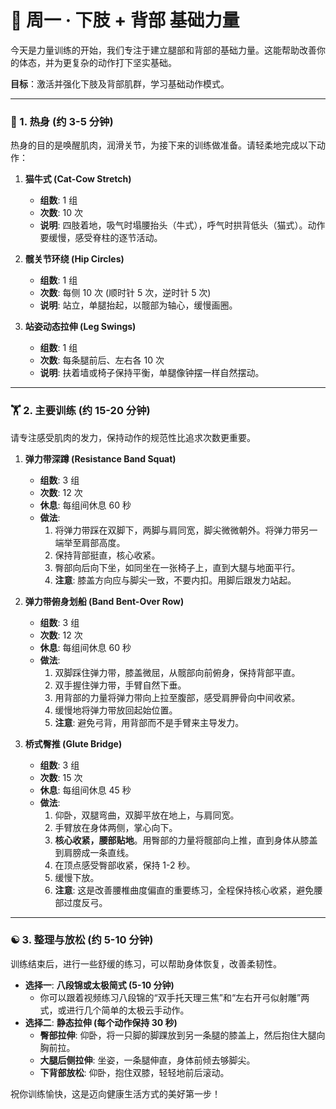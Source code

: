 # 🤸 周一 · 下肢 + 背部 基础力量

今天是力量训练的开始，我们专注于建立腿部和背部的基础力量。这能帮助改善你的体态，并为更复杂的动作打下坚实基础。

**目标**：激活并强化下肢及背部肌群，学习基础动作模式。

---

### 🧘 1. 热身 (约 3-5 分钟)

热身的目的是唤醒肌肉，润滑关节，为接下来的训练做准备。请轻柔地完成以下动作：

1.  **猫牛式 (Cat-Cow Stretch)**
    - **组数**: 1 组
    - **次数**: 10 次
    - **说明**: 四肢着地，吸气时塌腰抬头（牛式），呼气时拱背低头（猫式）。动作要缓慢，感受脊柱的逐节活动。

2.  **髋关节环绕 (Hip Circles)**
    - **组数**: 1 组
    - **次数**: 每侧 10 次 (顺时针 5 次，逆时针 5 次)
    - **说明**: 站立，单腿抬起，以髋部为轴心，缓慢画圈。

3.  **站姿动态拉伸 (Leg Swings)**
    - **组数**: 1 组
    - **次数**: 每条腿前后、左右各 10 次
    - **说明**: 扶着墙或椅子保持平衡，单腿像钟摆一样自然摆动。

---

### 🏋️ 2. 主要训练 (约 15-20 分钟)

请专注感受肌肉的发力，保持动作的规范性比追求次数更重要。

1.  **弹力带深蹲 (Resistance Band Squat)**
    - **组数**: 3 组
    - **次数**: 12 次
    - **休息**: 每组间休息 60 秒
    - **做法**:
        1.  将弹力带踩在双脚下，两脚与肩同宽，脚尖微微朝外。将弹力带另一端举至肩部高度。
        2.  保持背部挺直，核心收紧。
        3.  臀部向后向下坐，如同坐在一张椅子上，直到大腿与地面平行。
        4.  **注意**: 膝盖方向应与脚尖一致，不要内扣。用脚后跟发力站起。

2.  **弹力带俯身划船 (Band Bent-Over Row)**
    - **组数**: 3 组
    - **次数**: 12 次
    - **休息**: 每组间休息 60 秒
    - **做法**:
        1.  双脚踩住弹力带，膝盖微屈，从髋部向前俯身，保持背部平直。
        2.  双手握住弹力带，手臂自然下垂。
        3.  用背部的力量将弹力带向上拉至腹部，感受肩胛骨向中间收紧。
        4.  缓慢地将弹力带放回起始位置。
        5.  **注意**: 避免弓背，用背部而不是手臂来主导发力。

3.  **桥式臀推 (Glute Bridge)**
    - **组数**: 3 组
    - **次数**: 15 次
    - **休息**: 每组间休息 45 秒
    - **做法**:
        1.  仰卧，双腿弯曲，双脚平放在地上，与肩同宽。
        2.  手臂放在身体两侧，掌心向下。
        3.  **核心收紧，腰部贴地**。用臀部的力量将髋部向上推，直到身体从膝盖到肩膀成一条直线。
        4.  在顶点感受臀部收紧，保持 1-2 秒。
        5.  缓慢下放。
        6.  **注意**: 这是改善腰椎曲度偏直的重要练习，全程保持核心收紧，避免腰部过度反弓。

---

### ☯️ 3. 整理与放松 (约 5-10 分钟)

训练结束后，进行一些舒缓的练习，可以帮助身体恢复，改善柔韧性。

- **选择一**: **八段锦或太极简式 (5-10 分钟)**
    - 你可以跟着视频练习八段锦的“双手托天理三焦”和“左右开弓似射雕”两式，或进行几个简单的太极云手动作。
- **选择二**: **静态拉伸 (每个动作保持 30 秒)**
    - **臀部拉伸**: 仰卧，将一只脚的脚踝放到另一条腿的膝盖上，然后抱住大腿向胸前拉。
    - **大腿后侧拉伸**: 坐姿，一条腿伸直，身体前倾去够脚尖。
    - **下背部放松**: 仰卧，抱住双膝，轻轻地前后滚动。

祝你训练愉快，这是迈向健康生活方式的美好第一步！ 